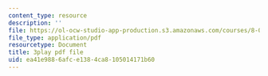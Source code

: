 ```yaml
---
content_type: resource
description: ''
file: https://ol-ocw-studio-app-production.s3.amazonaws.com/courses/8-04-quantum-physics-i-spring-2016/ea41e9886afce1384ca8105014171b60_AtjMKPzNIXQ.pdf
file_type: application/pdf
resourcetype: Document
title: 3play pdf file
uid: ea41e988-6afc-e138-4ca8-105014171b60
---
```

